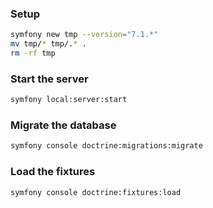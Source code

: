 ### Setup

```sh
symfony new tmp --version="7.1.*"
mv tmp/* tmp/.* .
rm -rf tmp
```

### Start the server

```sh
symfony local:server:start
```

### Migrate the database

```sh
symfony console doctrine:migrations:migrate
```

### Load the fixtures

```sh
symfony console doctrine:fixtures:load
```
